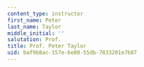 ```yaml
---
content_type: instructor
first_name: Peter
last_name: Taylor
middle_initial: ''
salutation: Prof.
title: Prof. Peter Taylor
uid: baf9b8ac-157e-6e80-55db-7833201e7b87
---
```

